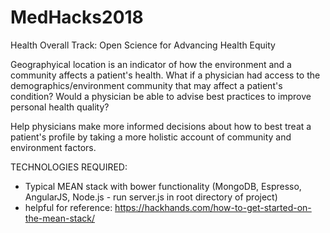 # MedHacks2018
Health Overall
Track: Open Science for Advancing Health Equity

Geographyical location is an indicator of how the environment and a community affects a patient's health. What if a physician had access to the demographics/environment community that may affect a patient's condition? Would a physician be able to advise best practices to improve personal health quality? 


Help physicians make more informed decisions about how to best treat a patient's profile by taking a more holistic account of community and environment factors. 


TECHNOLOGIES REQUIRED:
* Typical MEAN stack with bower functionality (MongoDB, Espresso, AngularJS, Node.js - run server.js in root directory of project)
* helpful for reference: https://hackhands.com/how-to-get-started-on-the-mean-stack/

